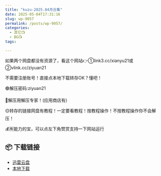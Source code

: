 ```yaml
---
title: "kuzu-2025.04月合集"
date: 2025-05-04T17:31:16
slug: wp-9057
permalink: /posts/wp-9057/
categories:
  - 其它📺
  - BG📺
tags:

---
```


如果两个网盘都没有资源了，看这个网站👉①link3.cc/xianyu21或②vlink.cc/ziyuan21

不需要注册账号！直接点本地下载转存OK？懂吧！

🟢解压密码:ziyuan21

🔵解压用解压专家！(应用商店有)

🟡转存的链接网盘有教程！一定要看教程！按教程操作！不按教程操作你不会解压！

💰🈶能力的宝，可以点左下角赞赏支持一下网站运行

## 📦 下载链接
- [迅雷云盘](https://blziyuan21.com/pay-download/9057?key=7ba4bdf8fa&down_id=0)
- [本地下载](https://blziyuan21.com/pay-download/9057?key=7ba4bdf8fa&down_id=1)

